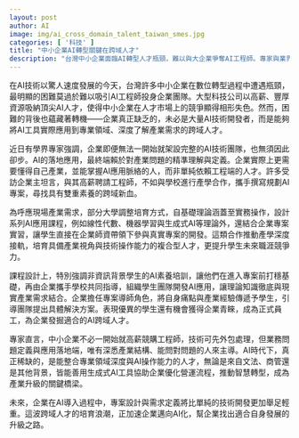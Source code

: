 ```yaml
---
layout: post
author: AI
image: img/ai_cross_domain_talent_taiwan_smes.jpg
categories: [ '科技' ]
title: "中小企業AI轉型關鍵在跨域人才"
description: "台灣中小企業面臨AI轉型人才瓶頸，難以與大企業爭奪AI工程師。專家與業界指向，企業更需能理解產業需求、結合AI工具的跨域新血。產學合作與大學AI應用課程調整，強調非資訊背景學生AI素養，推動業界與學界攜手培育能定義問題、落地應用的實務型人才。企業導入AI的核心轉為專案設計與需求定義，跨域人才成為智慧轉型和產業升級的關鍵推手。"
---
```

在AI技術以驚人速度發展的今天，台灣許多中小企業在數位轉型過程中遭遇瓶頸，最明顯的困難莫過於難以吸引AI工程師投身企業團隊。大型科技公司以高薪、豐厚資源吸納頂尖AI人才，使得中小企業在人才市場上的競爭顯得相形失色。然而，困難的背後也蘊藏著轉機——企業真正缺乏的，未必是大量AI技術開發者，而是能夠將AI工具實際應用到專業領域、深度了解產業需求的跨域人才。

近日有學界專家強調，企業即便無法一開始就架設完整的AI技術團隊，也無須因此卻步。AI的落地應用，最終端賴於對產業問題的精準理解與定義。企業實際上更需要懂得自己產業，並能掌握AI應用脈絡的人，而非單純依賴工程端的人才。許多受訪企業主坦言，與其高薪聘請工程師，不如與學校進行產學合作，攜手撰寫規劃AI專案，尋找具有雙重素養的跨域新血。

為呼應現場產業需求，部分大學調整培育方式，自基礎理論涵蓋至實務操作，設計系列AI應用課程，例如線性代數、機器學習與生成式AI等理論外，還結合企業專案實習，讓學生直接在企業師資帶領下參與真實專案的開發。這類合作推動產學深度接軌，培育具備產業視角與技術操作能力的複合型人才，更提升學生未來職涯競爭力。

課程設計上，特別強調非資訊背景學生的AI素養培訓，讓他們在進入專案前打穩基礎，再由企業攜手學校共同指導，組織學生團隊開發AI應用，讓理論知識徹底與現實產業需求結合。企業擔任專案導師角色，將自身痛點與產業經驗傳遞予學生，引導團隊提出具體解決方案。表現優異的學生還有機會獲得企業青睞，成為正式員工，為企業發掘適合的AI跨域人才。

專家直言，中小企業不必一開始就高薪競購工程師，技術可先外包處理，但業務問題定義與應用落地端，唯有深悉產業結構、能問對問題的人來主導。AI時代下，真正稀缺的，是能整合專業領域深度與AI操作能力的人才，無論是來自文法、商管還是其他背景，皆能善用生成式AI工具協助企業優化營運流程，推動智慧轉型，成為產業升級的關鍵橋梁。

未來，企業在AI導入過程中，專案設計與需求定義將比單純的技術開發更加舉足輕重。這波跨域人才的培育浪潮，正加速企業邁向AI化，幫企業找出適合自身發展的升級之路。